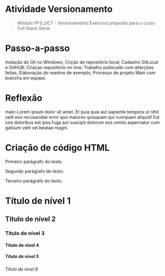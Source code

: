# Atividade Versionamento
>Módulo PFS_UC7 - Versionamento
Exercício proposto para o curso Full Stack Senai

# Passo-a-passo
Inslação do Git no Windows;
Crição de repositório local;
Cadastro GitLocal e GitHUB;
Criaçao repositório on-line;
Trabalho publicado com alterções feitas;
Elaboração do readme de exemplo;
Processo de projeto Main com branchs em equipe.

# Reflexão
main-Lorem ipsum dolor sit amet. Et quia quia aut sapiente tempora ut nihil velit eos recusandae error quo maiores quisquam qui numquam aliquid! Est iure doloribus est ipsa fuga aut suscipit dolorum eos omnis aspernatur cum galisum velit vel beatae magni.

# Criação de código HTML
<!DOCTYPE html>
<html>
<head>
<meta charset="UTF-8"/>
<title>Document</title>
</head>
<body>
  <p>
    <p1>Primeiro parágrafo do texto.</p>
    <p2>Segundo parágrafo do texto.</p>
    <p3>Terceiro parágrafo do texto.</p>
  </p>  
  <h>
    <h1>Título de nível 1</h1>
    <h2>Título de nível 2</h2>
    <h3>Título de nível 3</h3>
    <h4>Título de nível 4</h4>
    <h5>Título de nível 5</h5>
    <h6>Título de nível 6</h6>
  </h>  
<!-- Conteúdo -->
</body>
</html>
